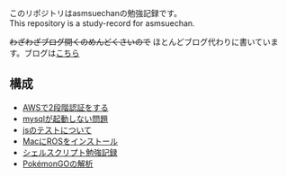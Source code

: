 このリポジトリはasmsuechanの勉強記録です。  
This repository is a study-record for asmsuechan.

~~わざわざブログ開くのめんどくさいので~~ ほとんどブログ代わりに書いています。ブログは[こちら](http://hyottokoaloha.hatenablog.com/)

## 構成
* [AWSで2段階認証をする](https://github.com/asmsuechan/study/blob/master//aws/adds_mfa_to_iam_role_user.md)
* [mysqlが起動しない問題](https://github.com/asmsuechan/study/blob/master//databases/mysql/mysql_cannot_start_due_to_permission.md)
* [jsのテストについて](https://github.com/asmsuechan/study/blob/master//js/js_spec/README.md)
* [MacにROSをインストール](https://github.com/asmsuechan/study/blob/master//ros/install_to_mac.md)
* [シェルスクリプト勉強記録](https://github.com/asmsuechan/study/blob/master//shell_script/shell_script_study_record.md)
* [PokémonGOの解析](https://github.com/asmsuechan/study/blob/master//analytics/pokemon_go_analytics.md)
